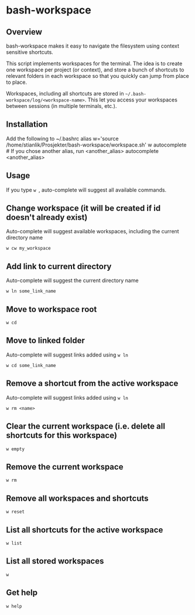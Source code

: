 
bash-workspace
==============

Overview
--------

bash-workspace makes it easy to navigate the filesystem using context sensitive shortcuts.

This script implements workspaces for the terminal. The idea is to create one workspace per 
project (or context), and store a bunch of shortcuts to relevant folders in each workspace so 
that you quickly can jump from place to place.

Workspaces, including all shortcuts are stored in `~/.bash-workspace/log/<workspace-name>`.
This let you access your workspaces between sessions (in multiple terminals, etc.).

Installation
------------

Add the following to ~/.bashrc
    alias w='source /home/stianlik/Prosjekter/bash-workspace/workspace.sh'
    w autocomplete # If you chose another alias, run <another_alias> autocomplete <another_alias>

Usage
-----

If you type `w `, auto-complete will suggest all available commands.

## Change workspace (it will be created if id doesn't already exist)

Auto-complete will suggest available workspaces, including the 
current directory name

    w cw my_workspace

## Add link to current directory

Auto-complete will suggest the current directory name

    w ln some_link_name

## Move to workspace root

    w cd

## Move to linked folder

Auto-complete will suggest links added using `w ln`
    
    w cd some_link_name

## Remove a shortcut from the active workspace 

Auto-complete will suggest links added using `w ln`
    
    w rm <name>

## Clear the current workspace (i.e. delete all shortcuts for this workspace) 
    
    w empty

## Remove the current workspace 
    
    w rm

## Remove all workspaces and shortcuts 

    w reset

## List all shortcuts for the active workspace 

    w list

## List all stored workspaces 

    w

## Get help

    w help
